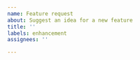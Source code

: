 ```yaml
---
name: Feature request
about: Suggest an idea for a new feature
title: ''
labels: enhancement
assignees: ''

---
```



